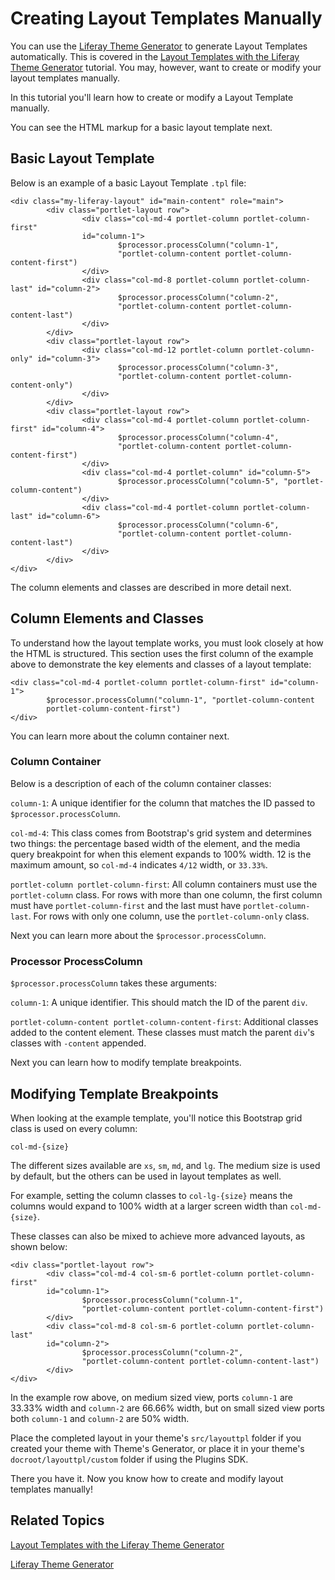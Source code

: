 # Creating Layout Templates Manually [](id=creating-layout-templates-manually)

You can use the [Liferay Theme Generator](/develop/tutorials/-/knowledge_base/7-0/themes-generator)
to generate Layout Templates automatically. This is covered in the 
[Layout Templates with the Liferay Theme Generator](/develop/tutorials/-/knowledge_base/7-0/creating-layout-templates-with-the-themes-generator-0) 
tutorial. You may, however, want to create or modify your layout templates manually.

In this tutorial you'll learn how to create or modify a Layout Template manually.

You can see the HTML markup for a basic layout template next.

## Basic Layout Template [](id=basic-layout-template)

Below is an example of a basic Layout Template `.tpl` file:

    <div class="my-liferay-layout" id="main-content" role="main">
            <div class="portlet-layout row">
                    <div class="col-md-4 portlet-column portlet-column-first" 
                    id="column-1">
                            $processor.processColumn("column-1", 
                            "portlet-column-content portlet-column-content-first")
                    </div>
                    <div class="col-md-8 portlet-column portlet-column-last" id="column-2">
                            $processor.processColumn("column-2", 
                            "portlet-column-content portlet-column-content-last")
                    </div>
            </div>
            <div class="portlet-layout row">
                    <div class="col-md-12 portlet-column portlet-column-only" id="column-3">
                            $processor.processColumn("column-3", 
                            "portlet-column-content portlet-column-content-only")
                    </div>
            </div>
            <div class="portlet-layout row">
                    <div class="col-md-4 portlet-column portlet-column-first" id="column-4">
                            $processor.processColumn("column-4", 
                            "portlet-column-content portlet-column-content-first")
                    </div>
                    <div class="col-md-4 portlet-column" id="column-5">
                            $processor.processColumn("column-5", "portlet-column-content")
                    </div>
                    <div class="col-md-4 portlet-column portlet-column-last" id="column-6">
                            $processor.processColumn("column-6", 
                            "portlet-column-content portlet-column-content-last")
                    </div>
            </div>
    </div>

The column elements and classes are described in more detail next.

## Column Elements and Classes [](id=column-elements-and-classes)

To understand how the layout template works, you must look closely at how the
HTML is structured. This section uses the first column of the example above 
to demonstrate the key elements and classes of a layout template:

    <div class="col-md-4 portlet-column portlet-column-first" id="column-1">
            $processor.processColumn("column-1", "portlet-column-content 
            portlet-column-content-first")
    </div>

You can learn more about the column container next.

### Column Container [](id=column-container)

Below is a description of each of the column container classes:

`column-1`: A unique identifier for the column that matches the ID passed to 
`$processor.processColumn`.

`col-md-4`: This class comes from Bootstrap's grid system and determines two 
things: the percentage based width of the element, and the media query 
breakpoint for when this element expands to 100% width. 12 is the maximum 
amount, so `col-md-4` indicates `4/12` width, or `33.33%`.

`portlet-column portlet-column-first`: All column containers must use the 
`portlet-column` class. For rows with more than one column, the first column 
must have `portlet-column-first` and the last must have `portlet-column-last`. 
For rows with only one column, use the `portlet-column-only` class.
 
Next you can learn more about the `$processor.processColumn`.

### Processor ProcessColumn [](id=processor-processcolumn)

`$processor.processColumn` takes these arguments: 

`column-1`: A unique identifier. This should match the ID of the parent `div`.

`portlet-column-content portlet-column-content-first`: Additional classes 
added to the content element. These classes must match the parent `div`'s 
classes with `-content` appended.

Next you can learn how to modify template breakpoints.

## Modifying Template Breakpoints [](id=modifying-template-breakpoints)

When looking at the example template, you'll notice this Bootstrap grid class 
is used on every column:

    col-md-{size}

The different sizes available are `xs`, `sm`, `md`, and `lg`. The medium size is 
used by default, but the others can be used in layout templates as well.

For example, setting the column classes to `col-lg-{size}` means the columns 
would expand to 100% width at a larger screen width than `col-md-{size}`.

These classes can also be mixed to achieve more advanced layouts, as shown
below:

    <div class="portlet-layout row">
            <div class="col-md-4 col-sm-6 portlet-column portlet-column-first" 
            id="column-1">
                    $processor.processColumn("column-1", 
                    "portlet-column-content portlet-column-content-first")
            </div>
            <div class="col-md-8 col-sm-6 portlet-column portlet-column-last" 
            id="column-2">
                    $processor.processColumn("column-2", 
                    "portlet-column-content portlet-column-content-last")
            </div>
    </div>

In the example row above, on medium sized view, ports `column-1` are 33.33% 
width and `column-2` are 66.66% width, but on small sized view ports both 
`column-1` and `column-2` are 50% width.

Place the completed layout in your theme's `src/layouttpl` folder if you created
your theme with Theme's Generator, or place it in your theme's 
`docroot/layouttpl/custom` folder if using the Plugins SDK.

There you have it. Now you know how to create and modify layout
templates manually!

## Related Topics [](id=related-topics)

[Layout Templates with the Liferay Theme Generator](/develop/tutorials/-/knowledge_base/7-0/creating-layout-templates-with-the-themes-generator-0)

[Liferay Theme Generator](/develop/tutorials/-/knowledge_base/7-0/themes-generator)
